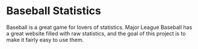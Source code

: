 # Baseball Statistics

Baseball is a great game for lovers of statistics.  Major League Baseball has a great website filled with raw statistics, and the goal of this project is to make it fairly easy to use them.
